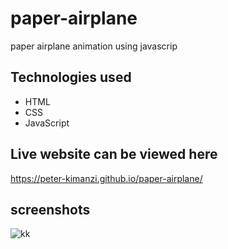 # paper-airplane

paper airplane animation using javascrip

## Technologies used
* HTML
* CSS
* JavaScript

## Live website can be viewed here

https://peter-kimanzi.github.io/paper-airplane/

## screenshots

![kk](https://user-images.githubusercontent.com/71552773/170862279-8721b5db-6d8a-44e9-b69f-1ce317e24096.PNG)

